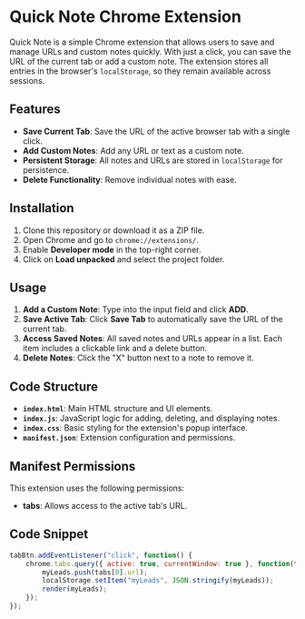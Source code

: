 # Quick Note Chrome Extension

Quick Note is a simple Chrome extension that allows users to save and manage URLs and custom notes quickly. With just a click, you can save the URL of the current tab or add a custom note. The extension stores all entries in the browser's `localStorage`, so they remain available across sessions.

## Features

- **Save Current Tab**: Save the URL of the active browser tab with a single click.
- **Add Custom Notes**: Add any URL or text as a custom note.
- **Persistent Storage**: All notes and URLs are stored in `localStorage` for persistence.
- **Delete Functionality**: Remove individual notes with ease.

## Installation

1. Clone this repository or download it as a ZIP file.
2. Open Chrome and go to `chrome://extensions/`.
3. Enable **Developer mode** in the top-right corner.
4. Click on **Load unpacked** and select the project folder.

## Usage

1. **Add a Custom Note**: Type into the input field and click **ADD**.
2. **Save Active Tab**: Click **Save Tab** to automatically save the URL of the current tab.
3. **Access Saved Notes**: All saved notes and URLs appear in a list. Each item includes a clickable link and a delete button.
4. **Delete Notes**: Click the "X" button next to a note to remove it.

## Code Structure

- **`index.html`**: Main HTML structure and UI elements.
- **`index.js`**: JavaScript logic for adding, deleting, and displaying notes.
- **`index.css`**: Basic styling for the extension's popup interface.
- **`manifest.json`**: Extension configuration and permissions.

## Manifest Permissions

This extension uses the following permissions:
- **tabs**: Allows access to the active tab's URL.

## Code Snippet

```javascript
tabBtn.addEventListener("click", function() {
    chrome.tabs.query({ active: true, currentWindow: true }, function(tabs) {
        myLeads.push(tabs[0].url);
        localStorage.setItem("myLeads", JSON.stringify(myLeads));
        render(myLeads);
    });
});

